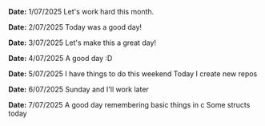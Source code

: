 **Date:** 1/07/2025
Let's work hard this month.

**Date:** 2/07/2025
Today was a good day!

**Date:** 3/07/2025
Let's make this a great day!

**Date:** 4/07/2025
A good day :D

**Date:** 5/07/2025
I have things to do this weekend
Today I create new repos

**Date:** 6/07/2025
Sunday and I'll work later

**Date:** 7/07/2025
A good day remembering basic things in c
Some structs today
